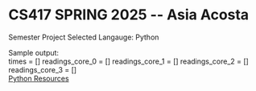 # CS417 SPRING 2025 -- Asia Acosta

Semester Project Selected Langauge: Python </br>

Sample output: </br>
times = []
readings_core_0 = []
readings_core_1 = []
readings_core_2 = []
readings_core_3 = []</br>
[Python Resources](https://www.w3schools.com/python/)

